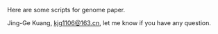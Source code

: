 Here are some scripts for genome paper.

Jing-Ge Kuang, kjg1106@163.cn, let me know if you have any question.